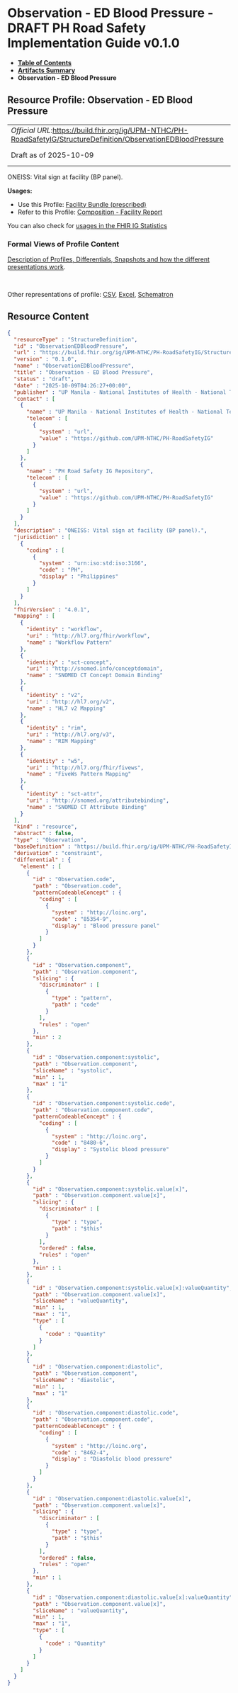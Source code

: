 # Observation - ED Blood Pressure - DRAFT PH Road Safety Implementation Guide v0.1.0

* [**Table of Contents**](toc.md)
* [**Artifacts Summary**](artifacts.md)
* **Observation - ED Blood Pressure**

## Resource Profile: Observation - ED Blood Pressure 

| | |
| :--- | :--- |
| *Official URL*:https://build.fhir.org/ig/UPM-NTHC/PH-RoadSafetyIG/StructureDefinition/ObservationEDBloodPressure | *Version*:0.1.0 |
| Draft as of 2025-10-09 | *Computable Name*:ObservationEDBloodPressure |

 
ONEISS: Vital sign at facility (BP panel). 

**Usages:**

* Use this Profile: [Facility Bundle (prescribed)](StructureDefinition-FacilityBundle.md)
* Refer to this Profile: [Composition - Facility Report](StructureDefinition-CompositionFacility.md)

You can also check for [usages in the FHIR IG Statistics](https://packages2.fhir.org/xig/example.fhir.ph.roadsafety|current/StructureDefinition/ObservationEDBloodPressure)

### Formal Views of Profile Content

 [Description of Profiles, Differentials, Snapshots and how the different presentations work](http://build.fhir.org/ig/FHIR/ig-guidance/readingIgs.html#structure-definitions). 

 

Other representations of profile: [CSV](StructureDefinition-ObservationEDBloodPressure.csv), [Excel](StructureDefinition-ObservationEDBloodPressure.xlsx), [Schematron](StructureDefinition-ObservationEDBloodPressure.sch) 



## Resource Content

```json
{
  "resourceType" : "StructureDefinition",
  "id" : "ObservationEDBloodPressure",
  "url" : "https://build.fhir.org/ig/UPM-NTHC/PH-RoadSafetyIG/StructureDefinition/ObservationEDBloodPressure",
  "version" : "0.1.0",
  "name" : "ObservationEDBloodPressure",
  "title" : "Observation - ED Blood Pressure",
  "status" : "draft",
  "date" : "2025-10-09T04:26:27+00:00",
  "publisher" : "UP Manila - National Institutes of Health - National Telehealth Center",
  "contact" : [
    {
      "name" : "UP Manila - National Institutes of Health - National Telehealth Center",
      "telecom" : [
        {
          "system" : "url",
          "value" : "https://github.com/UPM-NTHC/PH-RoadSafetyIG"
        }
      ]
    },
    {
      "name" : "PH Road Safety IG Repository",
      "telecom" : [
        {
          "system" : "url",
          "value" : "https://github.com/UPM-NTHC/PH-RoadSafetyIG"
        }
      ]
    }
  ],
  "description" : "ONEISS: Vital sign at facility (BP panel).",
  "jurisdiction" : [
    {
      "coding" : [
        {
          "system" : "urn:iso:std:iso:3166",
          "code" : "PH",
          "display" : "Philippines"
        }
      ]
    }
  ],
  "fhirVersion" : "4.0.1",
  "mapping" : [
    {
      "identity" : "workflow",
      "uri" : "http://hl7.org/fhir/workflow",
      "name" : "Workflow Pattern"
    },
    {
      "identity" : "sct-concept",
      "uri" : "http://snomed.info/conceptdomain",
      "name" : "SNOMED CT Concept Domain Binding"
    },
    {
      "identity" : "v2",
      "uri" : "http://hl7.org/v2",
      "name" : "HL7 v2 Mapping"
    },
    {
      "identity" : "rim",
      "uri" : "http://hl7.org/v3",
      "name" : "RIM Mapping"
    },
    {
      "identity" : "w5",
      "uri" : "http://hl7.org/fhir/fivews",
      "name" : "FiveWs Pattern Mapping"
    },
    {
      "identity" : "sct-attr",
      "uri" : "http://snomed.org/attributebinding",
      "name" : "SNOMED CT Attribute Binding"
    }
  ],
  "kind" : "resource",
  "abstract" : false,
  "type" : "Observation",
  "baseDefinition" : "https://build.fhir.org/ig/UPM-NTHC/PH-RoadSafetyIG/StructureDefinition/ObservationFacility",
  "derivation" : "constraint",
  "differential" : {
    "element" : [
      {
        "id" : "Observation.code",
        "path" : "Observation.code",
        "patternCodeableConcept" : {
          "coding" : [
            {
              "system" : "http://loinc.org",
              "code" : "85354-9",
              "display" : "Blood pressure panel"
            }
          ]
        }
      },
      {
        "id" : "Observation.component",
        "path" : "Observation.component",
        "slicing" : {
          "discriminator" : [
            {
              "type" : "pattern",
              "path" : "code"
            }
          ],
          "rules" : "open"
        },
        "min" : 2
      },
      {
        "id" : "Observation.component:systolic",
        "path" : "Observation.component",
        "sliceName" : "systolic",
        "min" : 1,
        "max" : "1"
      },
      {
        "id" : "Observation.component:systolic.code",
        "path" : "Observation.component.code",
        "patternCodeableConcept" : {
          "coding" : [
            {
              "system" : "http://loinc.org",
              "code" : "8480-6",
              "display" : "Systolic blood pressure"
            }
          ]
        }
      },
      {
        "id" : "Observation.component:systolic.value[x]",
        "path" : "Observation.component.value[x]",
        "slicing" : {
          "discriminator" : [
            {
              "type" : "type",
              "path" : "$this"
            }
          ],
          "ordered" : false,
          "rules" : "open"
        },
        "min" : 1
      },
      {
        "id" : "Observation.component:systolic.value[x]:valueQuantity",
        "path" : "Observation.component.value[x]",
        "sliceName" : "valueQuantity",
        "min" : 1,
        "max" : "1",
        "type" : [
          {
            "code" : "Quantity"
          }
        ]
      },
      {
        "id" : "Observation.component:diastolic",
        "path" : "Observation.component",
        "sliceName" : "diastolic",
        "min" : 1,
        "max" : "1"
      },
      {
        "id" : "Observation.component:diastolic.code",
        "path" : "Observation.component.code",
        "patternCodeableConcept" : {
          "coding" : [
            {
              "system" : "http://loinc.org",
              "code" : "8462-4",
              "display" : "Diastolic blood pressure"
            }
          ]
        }
      },
      {
        "id" : "Observation.component:diastolic.value[x]",
        "path" : "Observation.component.value[x]",
        "slicing" : {
          "discriminator" : [
            {
              "type" : "type",
              "path" : "$this"
            }
          ],
          "ordered" : false,
          "rules" : "open"
        },
        "min" : 1
      },
      {
        "id" : "Observation.component:diastolic.value[x]:valueQuantity",
        "path" : "Observation.component.value[x]",
        "sliceName" : "valueQuantity",
        "min" : 1,
        "max" : "1",
        "type" : [
          {
            "code" : "Quantity"
          }
        ]
      }
    ]
  }
}

```
